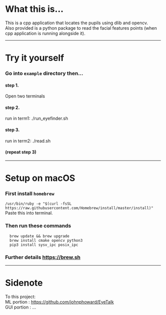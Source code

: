 # What this is...
This is a cpp application that locates the pupils using dlib and opencv.  
Also provided is a python package to read the facial features points (when cpp application is running alongside it).

---

# Try it yourself

### Go into `example` directory then...
#### step 1.  
Open two terminals  
#### step 2.  
run in term1: ./run_eyefinder.sh  
#### step 3.  
run in term2: ./read.sh 

#### (repeat step 3)  

---

# Setup on macOS

### First install `homebrew`  
`/usr/bin/ruby -e "$(curl -fsSL https://raw.githubusercontent.com/Homebrew/install/master/install)"`  
Paste this into terminal.

### Then run these commands
```
  brew update && brew upgrade
  brew install cmake opencv python3 
  pip3 install sysv_ipc posix_ipc 
```

### Further details https://brew.sh  

---

# Sidenote
To this project:  
ML portion : https://github.com/johnphoward/EyeTalk  
GUI portion : ...
